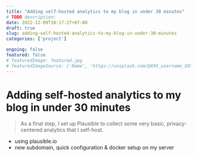 ```yaml
---
title: "Adding self-hosted analytics to my blog in under 30 minutes"
# TODO description: 
date: 2022-12-09T10:17:27+07:00
draft: true
slug: adding-self-hosted-analytics-to-my-blog-in-under-30-minutes
categories: ['project']

ongoing: false
featured: false
# featuredImage: featured.jpg
# featuredImageSource: ['Name', 'https://unsplash.com/@XXX_username_XXX?utm_source=unsplash&utm_medium=referral&utm_content=creditCopyText']
---
```


# Adding self-hosted analytics to my blog in under 30 minutes
> As a final step, I set up Plausible to collect some very basic, privacy-centered analytics that I self-host. 
- using plausible.io
- new subdomain, quick configuration & docker setup on my server